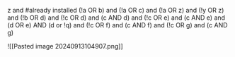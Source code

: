 z and  #already installed
(!a OR b) and (!a OR c) and (!a OR z) and (!y OR z) 
and (!b OR d)
and (!c OR d) and (c AND d) and (!c OR e) and (c AND e) and (d OR e) AND (d or !q)
and (!c OR f) and (c AND f) and (!c OR g) and (c AND g)




![[Pasted image 20240913104907.png]]